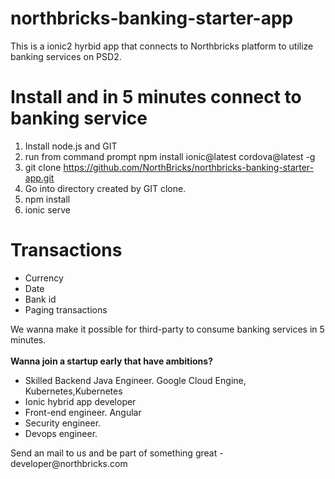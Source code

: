 # northbricks-banking-starter-app
This is a ionic2 hyrbid app that connects to Northbricks platform to utilize banking services on PSD2.

# Install and in 5 minutes connect to banking service
1. Install node.js and GIT
2. run from command prompt npm install ionic@latest cordova@latest -g
3. git clone https://github.com/NorthBricks/northbricks-banking-starter-app.git
4. Go into directory created by GIT clone. 
5. npm install
6. ionic serve


# Transactions
- Currency
- Date
- Bank id 
- Paging transactions

We wanna make it possible for third-party to consume
  banking services in 5 minutes.
  <br><br>
  <b>Wanna join a startup early that have ambitions? </b>
  <ul>
    <li>Skilled Backend Java Engineer. Google Cloud Engine, Kubernetes,Kubernetes</li>
    <li>Ionic hybrid app developer </li>
    <li>Front-end engineer. Angular </li>
    <li>Security engineer.</li>
    <li>Devops engineer.</li>

  </ul>
  Send an mail to us and be part of something great - developer@northbricks.com
